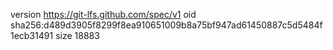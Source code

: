 version https://git-lfs.github.com/spec/v1
oid sha256:d489d3905f8299f8ea910651009b8a75bf947ad61450887c5d5484f1ecb31491
size 18883
